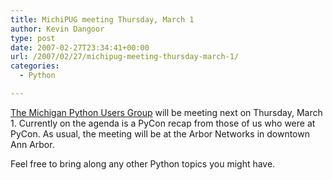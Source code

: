 ```yaml
---
title: MichiPUG meeting Thursday, March 1
author: Kevin Dangoor
type: post
date: 2007-02-27T23:34:41+00:00
url: /2007/02/27/michipug-meeting-thursday-march-1/
categories:
  - Python

---
```

[The Michigan Python Users Group][1] will be meeting next on Thursday, March 1. Currently on the agenda is a PyCon recap from those of us who were at PyCon. As usual, the meeting will be at the Arbor Networks in downtown Ann Arbor.

Feel free to bring along any other Python topics you might have.

 [1]: http://groups.google.com/group/michipug/web/index-2